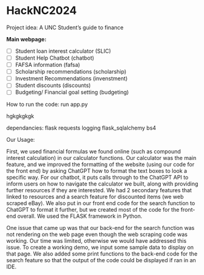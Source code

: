 # HackNC2024
Project idea: A UNC Student’s guide to finance 

**Main webpage:**

- [ ]  Student loan interest calculator (SLIC)
- [ ]  Student Help Chatbot (chatbot)
- [ ]  FAFSA information (fafsa)
- [ ]  Scholarship recommendations (scholarship)
- [ ]  Investment Recommendations (invenstment)
- [ ]  Student discounts (discounts)
- [ ]  Budgeting/ Financial goal setting (budgeting)

How to run the code:
run app.py 

hgkgkgkgk

dependancies:
flask
requests
logging
flask_sqlalchemy
bs4

Our Usage:

First, we used financial formulas we found online (such as compound interest calculation) in our calculator functions. Our calculator was the main feature, and we improved the formatting of the website (using our code for the front end) by asking ChatGPT how to format the text boxes to look a specific way. For our chatbot, it puts calls through to the ChatGPT API to inform users on how to navigate the calculator we built, along with providing further resources if they are interested. We had 2 secondary features that linked to resources and a search feature for discounted items (we web scraped eBay). We also put in our front end code for the search function to ChatGPT to format it further, but we created most of the code for the front-end overall. We used the FLASK framework in Python.

One issue that came up was that our back-end for the search function was not rendering on the web page even though the web scraping code was working. Our time was limited, otherwise we would have addressed this issue. To create a working demo, we input some sample data to display on that page. We also added some print functions to the back-end code for the search feature so that the output of the code could be displayed if ran in an IDE.
